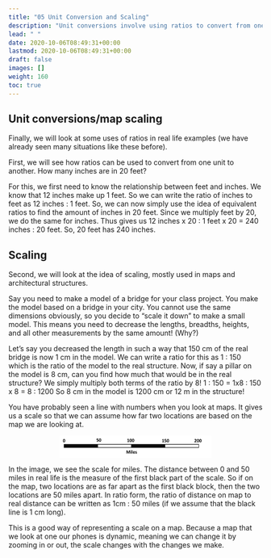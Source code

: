 ```yaml
---
title: "05 Unit Conversion and Scaling"
description: "Unit conversions involve using ratios to convert from one unit to another. For example, 20 feet is equal to 240 inches. Scaling is used in maps and architectural models to decrease measurements proportionally. For example, if a model bridge has a pillar that is 8 cm, it would be 1200 cm or 12 m in the real structure. Maps use scales to represent distances, with the ratio of distance on the map to real distance written as 1cm : 50 miles."
lead: " "
date: 2020-10-06T08:49:31+00:00
lastmod: 2020-10-06T08:49:31+00:00
draft: false
images: []
weight: 160
toc: true
---
```


## Unit conversions/map scaling

Finally, we will look at some uses of ratios in real life examples (we have already seen many situations like these before). 

First, we will see how ratios can be used to convert from one unit to another. 
How many inches are in 20 feet?

For this, we first need to know the relationship between feet and inches. We know that 12 inches make up 1 feet. So we can write the ratio of inches to feet as 12 inches : 1 feet. 
So, we can now simply use the idea of equivalent ratios to find the amount of inches in 20 feet. Since we multiply feet by 20, we do the same for inches. Thus gives us 12 inches x 20 : 1 feet x 20 = 240 inches : 20 feet. So, 20 feet has 240 inches.  

## Scaling

Second, we will look at the idea of scaling, mostly used in maps and architectural structures. 

Say you need to make a model of a bridge for your class project. You make the model based on a bridge in your city. You cannot use the same dimensions obviously, so you decide to “scale it down” to make a small model. This means you need to decrease the lengths, breadths, heights, and all other measurements by the same amount! (Why?)

Let’s say you decreased the length in such a way that 150 cm of the real bridge is now 1 cm in the model. We can write a ratio for this as 1 : 150 which is the ratio of the model to the real structure. Now, if say a pillar on the model is 8 cm, can you find how much that would be in the real structure?
We simply multiply both terms of the ratio by 8!
1 : 150 = 1x8 : 150 x 8 = 8 : 1200
So 8 cm in the model is 1200 cm or 12 m in the structure!

You have probably seen a line with numbers when you look at maps. It gives us a scale so that we can assume how far two locations are based on the map we are looking at. 

<img src ="R05-scaling.jpg" width="300" style="display: block; margin: 0 auto;">

In the image, we see the scale for miles. The distance between 0 and 50 miles in real life is the measure of the first black part of the scale. So if on the map, two locations are as far apart as the first black block, then the two locations are 50 miles apart. In ratio form, the ratio of distance on map to real distance can be written as 1cm : 50 miles (if we assume that the black line is 1 cm long). 

This is a good way of representing a scale on a map. Because a map that we look at one our phones is dynamic, meaning we can change it by zooming in or out, the scale changes with the changes we make. 



